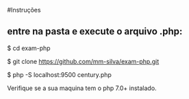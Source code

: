 
#Instruções

## entre na pasta e execute o arquivo .php:

$ cd exam-php

$ git clone https://github.com/mm-silva/exam-php.git

$ php -S localhost:9500 century.php

Verifique se a sua maquina tem o php 7.0+ instalado.